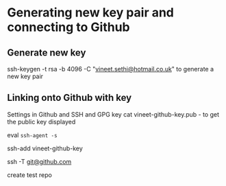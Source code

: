# Generating new key pair and connecting to Github
## Generate new key
ssh-keygen -t rsa -b 4096 -C "vineet.sethi@hotmail.co.uk" to generate a new key pair 

## Linking onto Github with key
Settings in Github and SSH and GPG key
cat vineet-github-key.pub - to get the public key displayed

eval `ssh-agent -s`

ssh-add vineet-github-key

ssh -T git@github.com

create test repo

